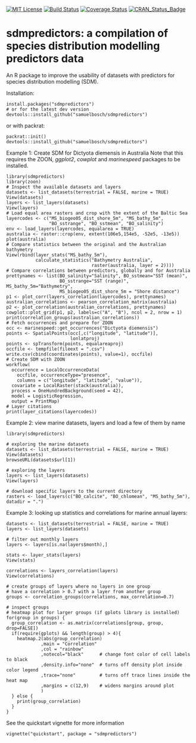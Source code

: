 [![MIT License](https://img.shields.io/github/license/samuelbosch/blogbits.svg)](https://github.com/lifewatch/sdmpredictors/blob/master/LICENSE.md)
[![Build Status](https://travis-ci.org/lifewatch/sdmpredictors.svg?branch=master)](https://travis-ci.org/lifewatch/sdmpredictors)
[![Coverage Status](http://codecov.io/github/lifewatch/sdmpredictors/coverage.svg?branch=master)](http://codecov.io/github/lifewatch/sdmpredictors?branch=master)
[![CRAN_Status_Badge](http://www.r-pkg.org/badges/version/sdmpredictors)](https://CRAN.R-project.org/package=sdmpredictors)

# sdmpredictors: a compilation of species distribution modelling predictors data

An R package to improve the usability of datasets with predictors for species distribution modelling (SDM).

Installation:

    install.packages("sdmpredictors")
    # or for the latest dev version
    devtools::install_github("samuelbosch/sdmpredictors")

or with packrat:

    packrat::init()
    devtools::install_github("samuelbosch/sdmpredictors")


Example 1: Create SDM for Dictyota diemensis in Australia 
Note that this requires the ZOON, *ggplot2*, *cowplot* and *marinespeed* packages to be installed.

    library(sdmpredictors)
    library(zoon)
    # Inspect the available datasets and layers
    datasets <- list_datasets(terrestrial = FALSE, marine = TRUE)
    View(datasets)
    layers <- list_layers(datasets)
    View(layers)
    # Load equal area rasters and crop with the extent of the Baltic Sea
    layercodes <- c("MS_biogeo05_dist_shore_5m", "MS_bathy_5m", 
                    "BO_sstrange", "BO_sstmean", "BO_salinity")
    env <- load_layers(layercodes, equalarea = TRUE)
    australia <- raster::crop(env, extent(106e5,154e5, -52e5, -13e5))
    plot(australia)
    # Compare statistics between the original and the Australian bathymetry
    View(rbind(layer_stats("MS_bathy_5m"),
               calculate_statistics("Bathymetry Australia", 
                                    raster(australia, layer = 2))))
    # Compare correlations between predictors, globally and for Australia
    prettynames <- list(BO_salinity="Salinity", BO_sstmean="SST (mean)", 
                        BO_sstrange="SST (range)", MS_bathy_5m="Bathymetry",
                        MS_biogeo05_dist_shore_5m = "Shore distance")
    p1 <- plot_corr(layers_correlation(layercodes), prettynames)
    australian_correlations <- pearson_correlation_matrix(australia)
    p2 <- plot_correlation(australian_correlations, prettynames)
    cowplot::plot_grid(p1, p2, labels=c("A", "B"), ncol = 2, nrow = 1)
    print(correlation_groups(australian_correlations))
    # Fetch occurrences and prepare for ZOON
    occ <- marinespeed::get_occurrences("Dictyota diemensis")
    points <- SpatialPoints(occ[,c("longitude", "latitude")],
                            lonlatproj)
    points <- spTransform(points, equalareaproj)
    occfile <- tempfile(fileext = ".csv")
    write.csv(cbind(coordinates(points), value=1), occfile)
    # Create SDM with ZOON
    workflow(
      occurrence = LocalOccurrenceData(
        occfile, occurrenceType="presence",
        columns = c("longitude", "latitude", "value")), 
      covariate = LocalRaster(stack(australia)),
      process = OneHundredBackground(seed = 42),
      model = LogisticRegression,
      output = PrintMap)
    # Layer citations
    print(layer_citations(layercodes))

Example 2: view marine datasets, layers and load a few of them by name

    library(sdmpredictors)
    
    # exploring the marine datasets
    datasets <- list_datasets(terrestrial = FALSE, marine = TRUE)
    View(datasets)
    browseURL(datasets$url[1])
    
    # exploring the layers
    layers <- list_layers(datasets)
    View(layers)
    
    # download specific layers to the current directory
    rasters <- load_layers(c("BO_calcite", "BO_chlomean", "MS_bathy_5m"), datadir = ".")
    
Example 3: looking up statistics and correlations for marine annual layers:
    
    datasets <- list_datasets(terrestrial = FALSE, marine = TRUE)
    layers <- list_layers(datasets)
    
    # filter out monthly layers
    layers <- layers[is.na(layers$month),]
    
    stats <- layer_stats(layers)
    View(stats)
    
    correlations <- layers_correlation(layers)
    View(correlations)
    
    # create groups of layers where no layers in one group 
    # have a correlation > 0.7 with a layer from another group
    groups <- correlation_groups(correlations, max_correlation=0.7)
    
    # inspect groups
    # heatmap plot for larger groups (if gplots library is installed)
    for(group in groups) {
      group_correlation <- as.matrix(correlations[group, group, drop=FALSE])
      if(require(gplots) && length(group) > 4){
        heatmap.2(abs(group_correlation)
                 ,main = "Correlation"
                 ,col = "rainbow"      
                 ,notecol="black"      # change font color of cell labels to black
                 ,density.info="none"  # turns off density plot inside color legend
                 ,trace="none"         # turns off trace lines inside the heat map
                 ,margins = c(12,9)    # widens margins around plot
                 )
      } else {
        print(group_correlation)
      }
    }
    
See the quickstart vignette for more information

    vignette("quickstart", package = "sdmpredictors")
